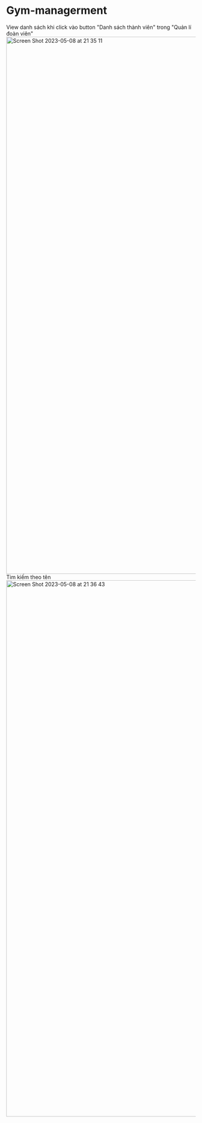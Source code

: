 # Gym-managerment
View danh sách khi click vào button "Danh sách thành viên" trong "Quản lí đoàn viên"
<img width="1428" alt="Screen Shot 2023-05-08 at 21 35 11" src="https://user-images.githubusercontent.com/109887929/236852525-752b2d46-b1fc-4500-bd1f-710dbc078e77.png">
Tim kiếm theo tên
<img width="1426" alt="Screen Shot 2023-05-08 at 21 36 43" src="https://user-images.githubusercontent.com/109887929/236852897-3e6fbeaa-74d9-4331-b384-b8f38ae2124e.png">
